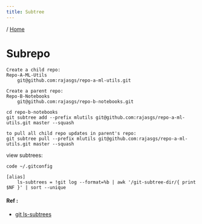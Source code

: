 ```yaml
---
title: Subtree
---
```


/ [Home](index.md)

# Subrepo



```
Create a child repo:
Repo-A-ML-Utils
	git@github.com:rajasgs/repo-a-ml-utils.git

Create a parent repo:
Repo-B-Notebooks
	git@github.com:rajasgs/repo-b-notebooks.git

cd repo-b-notebooks
git subtree add --prefix mlutils git@github.com:rajasgs/repo-a-ml-utils.git master --squash

to pull all child repo updates in parent's repo:
git subtree pull --prefix mlutils git@github.com:rajasgs/repo-a-ml-utils.git master --squash
```

view subtrees:
```
code ~/.gitconfig

[alias]
    ls-subtrees = !git log --format=%b | awk '/git-subtree-dir/{ print $NF }' | sort --unique
```

#### Ref :

  * [git ls-subtrees](https://stackoverflow.com/questions/16641057/how-can-i-list-the-git-subtrees-on-the-root)

